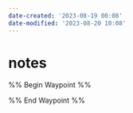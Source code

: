 ```yaml
---
date-created: '2023-08-19 00:08'
date-modified: '2023-08-20 10:08'
---
```

# notes

%% Begin Waypoint %%


%% End Waypoint %%
